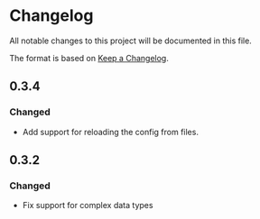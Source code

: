 # Changelog
All notable changes to this project will be documented in this file.

The format is based on [Keep a Changelog](http://keepachangelog.com/en/1.0.0/).

## 0.3.4
### Changed
- Add support for reloading the config from files.

## 0.3.2
### Changed
- Fix support for complex data types

